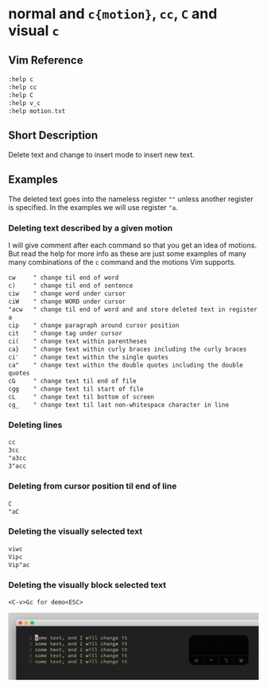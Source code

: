# normal and `c{motion}`, `cc`, `C` and visual `c`

## Vim Reference

    :help c
    :help cc
    :help C
    :help v_c
    :help motion.txt

## Short Description
Delete text and change to insert mode to insert new text.

## Examples
The deleted text goes into the nameless register `""` unless another register is specified. In the examples we will use
register `"a`.

### Deleting text described by a given motion

I will give comment after each command so that you get an idea of motions. But read the help for more info as these
are just some examples of many many combinations of the `c` command and the motions Vim supports.

    cw     " change til end of word
    c)     " change til end of sentence
    ciw    " change word under cursor
    ciW    " change WORD under cursor
    "acw   " change til end of word and and store deleted text in register a
    cip    " change paragraph around cursor position
    cit    " change tag under cursor
    ci(    " change text within parentheses
    ca}    " change text within curly braces including the curly braces
    ci'    " change text within the single quotes
    ca"    " change text within the double quotes including the double quotes
    cG     " change text til end of file
    cgg    " change text til start of file
    cL     " change text til bottom of screen
    cg_    " change text til last non-whitespace character in line


### Deleting lines

    cc
    3cc
    "a3cc
    3"acc

### Deleting from cursor position til end of line

    C
    "aC

### Deleting the visually selected text

    viwc
    Vipc
    Vip"ac

### Deleting the visually block selected text

    <C-v>Gc for demo<ESC>

![change block of text](img/nv_cC_1.gif)

